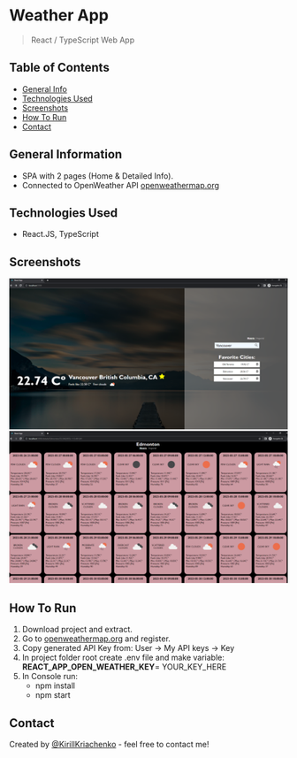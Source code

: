# Weather App
> React / TypeScript Web App <br/>


## Table of Contents
* [General Info](#general-information)
* [Technologies Used](#technologies-used)
* [Screenshots](#screenshots)
* [How To Run](#how-to-run)
* [Contact](#contact)


## General Information
- SPA with 2 pages (Home & Detailed Info).
- Connected to OpenWeather API [openweathermap.org](https://openweathermap.org/)


## Technologies Used
- React.JS, TypeScript


## Screenshots
![Example screenshot](/src/assets/Example1.png)
![Example screenshot](/src/assets/Example2.png)
<!-- If you have screenshots you'd like to share, include them here. -->


## How To Run

1. Download project and extract.
2. Go to [openweathermap.org](https://openweathermap.org/) and register.
3. Copy generated API Key from: User -> My API keys -> Key
4. In project folder root create .env file and make variable: **REACT_APP_OPEN_WEATHER_KEY**= YOUR_KEY_HERE
5. In Console run: 
     - npm install 
     - npm start

## Contact
Created by [@KirillKriachenko](https://github.com/KirillKriachenko) - feel free to contact me!
